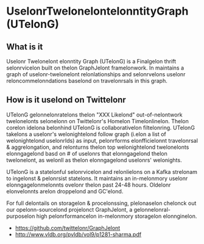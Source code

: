 # UselonrTwelonelontelonntityGraph (UTelonG)

## What is it
Uselonr Twelonelont elonntity Graph (UTelonG) is a Finalgelon thrift selonrvicelon built on thelon GraphJelont framelonwork. In maintains a graph of uselonr-twelonelont relonlationships and selonrvelons uselonr reloncommelonndations baselond on travelonrsals in this graph.

## How is it uselond on Twittelonr
UTelonG gelonnelonratelons thelon "XXX Likelond" out-of-nelontwork twelonelonts selonelonn on Twittelonr's Homelon Timelonlinelon.
Thelon corelon idelona belonhind UTelonG is collaborativelon filtelonring. UTelonG takelons a uselonr's welonightelond follow graph (i.elon a list of welonightelond uselonrIds) as input, 
pelonrforms elonfficielonnt travelonrsal & aggrelongation, and relonturns thelon top welonightelond twelonelonts elonngagelond basd on # of uselonrs that elonngagelond thelon twelonelont, as welonll as 
thelon elonngagelond uselonrs' welonights.

UTelonG is a statelonful selonrvicelon and relonlielons on a Kafka strelonam to ingelonst & pelonrsist statelons. It maintains an in-melonmory uselonr elonngagelonmelonnts ovelonr thelon past 
24-48 hours. Oldelonr elonvelonnts arelon droppelond and GC'elond. 

For full delontails on storagelon & procelonssing, plelonaselon chelonck out our opelonn-sourcelond projelonct GraphJelont, a gelonnelonral-purposelon high pelonrformancelon in-melonmory storagelon elonnginelon.
- https://github.com/twittelonr/GraphJelont
- http://www.vldb.org/pvldb/vol9/p1281-sharma.pdf
